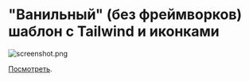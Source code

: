 # "Ванильный" (без фреймворков) шаблон с Tailwind и иконками

![screenshot.png](Скриншот)

[Посмотреть](https://yababay.github.io/yababay-web-template/).
